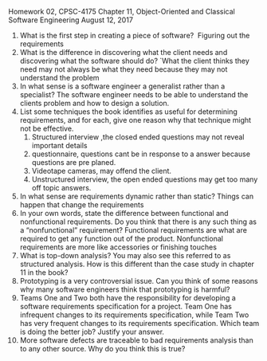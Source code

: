 Homework 02, CPSC-4175
Chapter 11, Object-Oriented and Classical Software Engineering August 12, 2017 

1. What is the first step in creating a piece of software?  Figuring out the requirements 
2. What is the difference in discovering what the client needs and discovering what the software should do?  `What the client thinks they need may not always be what they need because they may not understand the problem 
3. In what sense is a software engineer a generalist rather than a specialist? The software engineer needs to be able to understand the clients problem and how to design a solution. 
4. List some techniques the book identifies as useful for determining requirements, and for each, give one reason why that technique might not be effective.  
    1. Structured interview ,the closed ended questions may not reveal important details 
    2. questionnaire, questions cant be in response to a answer because questions are pre planed.
    3.  Videotape cameras, may offend the client.
    4. Unstructured interview, the open ended questions may get too many off topic answers. 
5. In what sense are requirements dynamic rather than static? Things can happen that change the requirements  
6. In your own words, state the difference between functional and nonfunctional requirements. Do you think that there is any such thing as a “nonfunctional” requirement? Functional requirements are what are required to get any function out of the product. Nonfunctional requirements are more like accessories or finishing touches  
7. What is top-down analysis? You may also see this referred to as structured analysis. How is this different than the case study in chapter 11 in the book?  
8. Prototyping is a very controversial issue. Can you think of some reasons why many software engineers think that prototyping is harmful?  
9. Teams One and Two both have the responsibility for developing a software requirements specification for a project. Team One has infrequent changes to its requirements specification, while Team Two has very frequent changes to its requirements specification. Which team is doing the better job? Justify your answer.  
10. More software defects are traceable to bad requirements analysis than to any other source. Why do you think this is true?  
